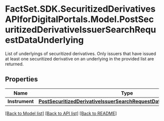 # FactSet.SDK.SecuritizedDerivativesAPIforDigitalPortals.Model.PostSecuritizedDerivativeIssuerSearchRequestDataUnderlying
List of underlyings of securitized derivatives. Only issuers that have issued at least one securitized derivative on an underlying in the provided list are returned.

## Properties

Name | Type | Description | Notes
------------ | ------------- | ------------- | -------------
**Instrument** | [**PostSecuritizedDerivativeIssuerSearchRequestDataUnderlyingInstrument**](PostSecuritizedDerivativeIssuerSearchRequestDataUnderlyingInstrument.md) |  | [optional] 

[[Back to Model list]](../README.md#documentation-for-models) [[Back to API list]](../README.md#documentation-for-api-endpoints) [[Back to README]](../README.md)

